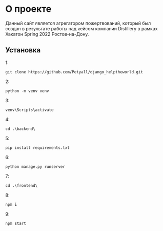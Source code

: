 # О проекте

Данный сайт является агрегатором пожертвований, который был создан в результате работы над кейсом компании Distillery в рамках Хакатон Spring 2022 Ростов-на-Дону.

## Установка

1:

    git clone https://github.com/Petyall/django_helptheworld.git

2:

    python -m venv venv

3:

    venv\Scripts\activate
    
4:

    cd .\backend\
 
5:

    pip install requirements.txt

6:

    python manage.py runserver

7:

    cd .\frontend\

8:

    npm i

9:

    npm start

